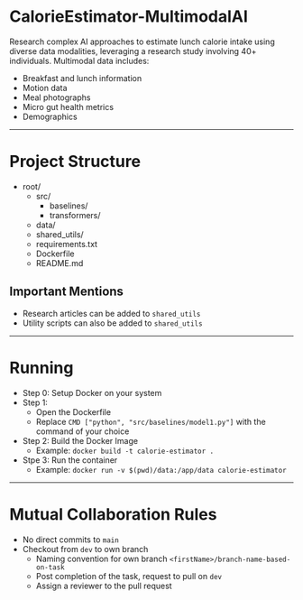 # CalorieEstimator-MultimodalAI
Research complex AI approaches to estimate lunch calorie intake using diverse data modalities, leveraging a research study involving 40+ individuals. Multimodal data includes:     
- Breakfast and lunch information
- Motion data
- Meal photographs
- Micro gut health metrics
- Demographics

-------------------------
# Project Structure
- root/
    - src/
        - baselines/
        - transformers/
    - data/
    - shared_utils/
    - requirements.txt
    - Dockerfile
    - README.md

## Important Mentions
- Research articles can be added to `shared_utils`
- Utility scripts can also be added to `shared_utils`

-------------------------

# Running
- Step 0: Setup Docker on your system
- Step 1: 
    - Open the Dockerfile 
    - Replace `CMD ["python", "src/baselines/model1.py"]` with the command of your choice
- Step 2: Build the Docker Image 
    - Example: `docker build -t calorie-estimator .`
- Stpe 3: Run the container
    - Example: `docker run -v $(pwd)/data:/app/data calorie-estimator`


-------------------------
# Mutual Collaboration Rules
- No direct commits to `main`
- Checkout from `dev` to own branch
    - Naming convention for own branch `<firstName>/branch-name-based-on-task`
    - Post completion of the task, request to pull on `dev`
    - Assign a reviewer to the pull request